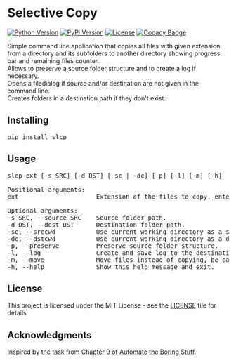 # Selective Copy
[![Python Version](https://img.shields.io/pypi/pyversions/slcp.svg)](https://www.python.org/downloads/release/python-370/)
[![PyPi Version](https://img.shields.io/pypi/v/slcp.svg)](https://pypi.org/project/slcp/)
[![License](https://img.shields.io/github/license/pltnk/selective_copy.svg)](https://choosealicense.com/licenses/mit/)
[![Codacy Badge](https://api.codacy.com/project/badge/Grade/bdde9d33956642129d82d219328ad5cc)](https://www.codacy.com/app/pltnk/selective_copy?utm_source=github.com&amp;utm_medium=referral&amp;utm_content=pltnk/selective_copy&amp;utm_campaign=Badge_Grade)

Simple command line application that copies all files with given extension from a directory and its subfolders to another directory showing progress bar and remaining files counter.\
Allows to preserve a source folder structure and to create a log if necessary.\
Opens a filedialog if source and/or destination are not given in the command line.\
Creates folders in a destination path if they don't exist.

## Installing

<pre>
pip install slcp
</pre>

## Usage

<pre>
slcp ext [-s SRC] [-d DST] [-sc | -dc] [-p] [-l] [-m] [-h]

Positional arguments:
ext                     Extension of the files to copy, enter without a dot.

Optional arguments:
-s SRC, --source SRC    Source folder path.
-d DST, --dest DST      Destination folder path.
-sc, --srccwd           Use current working directory as a source folder.
-dc, --dstcwd           Use current working directory as a destination folder.
-p, --preserve          Preserve source folder structure.
-l, --log               Create and save log to the destination folder.
-m, --move              Move files instead of copying, be careful with this option.
-h, --help              Show this help message and exit.
</pre>

## License

This project is licensed under the MIT License - see the [LICENSE](LICENSE) file for details

## Acknowledgments

Inspired by the task from [Chapter 9 of Automate the Boring Stuff](https://automatetheboringstuff.com/chapter9/).
